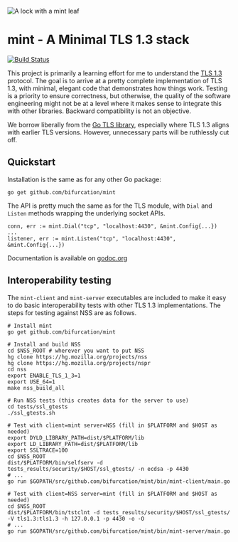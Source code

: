 ![A lock with a mint leaf](https://ipv.sx/mint/mint.svg)

mint - A Minimal TLS 1.3 stack
==============================

[![Build Status](https://circleci.com/gh/bifurcation/mint.svg)](https://circleci.com/gh/bifurcation/mint)

This project is primarily a learning effort for me to understand the [TLS
1.3](http://tlswg.github.io/tls13-spec/) protocol.  The goal is to arrive at a
pretty complete implementation of TLS 1.3, with minimal, elegant code that
demonstrates how things work.  Testing is a priority to ensure correctness, but
otherwise, the quality of the software engineering might not be at a level where
it makes sense to integrate this with other libraries.  Backward compatibility
is not an objective.

We borrow liberally from the [Go TLS
library](https://golang.org/pkg/crypto/tls/), especially where TLS 1.3 aligns
with earlier TLS versions.  However, unnecessary parts will be ruthlessly cut
off.

## Quickstart

Installation is the same as for any other Go package:

```
go get github.com/bifurcation/mint
```

The API is pretty much the same as for the TLS module, with `Dial` and `Listen`
methods wrapping the underlying socket APIs.

```
conn, err := mint.Dial("tcp", "localhost:4430", &mint.Config{...})
...
listener, err := mint.Listen("tcp", "localhost:4430", &mint.Config{...})
```

Documentation is available on
[godoc.org](https://godoc.org/github.com/bifurcation/mint)


## Interoperability testing

The `mint-client` and `mint-server` executables are included to make it easy to
do basic interoperability tests with other TLS 1.3 implementations.  The steps
for testing against NSS are as follows.

```
# Install mint
go get github.com/bifurcation/mint

# Install and build NSS
cd $NSS_ROOT # wherever you want to put NSS
hg clone https://hg.mozilla.org/projects/nss
hg clone https://hg.mozilla.org/projects/nspr
cd nss
export ENABLE_TLS_1_3=1
export USE_64=1
make nss_build_all

# Run NSS tests (this creates data for the server to use)
cd tests/ssl_gtests
./ssl_gtests.sh

# Test with client=mint server=NSS (fill in $PLATFORM and $HOST as needed)
export DYLD_LIBRARY_PATH=dist/$PLATFORM/lib
export LD_LIBRARY_PATH=dist/$PLATFORM/lib
export SSLTRACE=100
cd $NSS_ROOT
dist/$PLATFORM/bin/selfserv -d tests_results/security/$HOST/ssl_gtests/ -n ecdsa -p 4430
# ...
go run $GOPATH/src/github.com/bifurcation/mint/bin/mint-client/main.go

# Test with client=NSS server=mint (fill in $PLATFORM and $HOST as needed)
cd $NSS_ROOT
dist/$PLATFORM/bin/tstclnt -d tests_results/security/$HOST/ssl_gtests/ -V tls1.3:tls1.3 -h 127.0.0.1 -p 4430 -o -O
# ...
go run $GOPATH/src/github.com/bifurcation/mint/bin/mint-server/main.go
```

